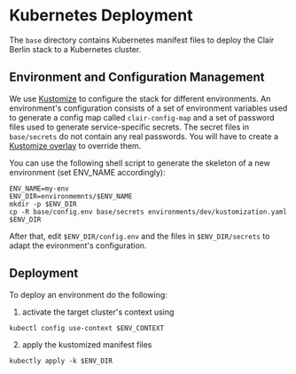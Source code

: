 # Kubernetes Deployment

The `base` directory contains Kubernetes manifest files to deploy the Clair Berlin stack to a Kubernetes cluster.

## Environment and Configuration Management

We use [Kustomize](https://kustomize.io/) to configure the stack for different environments. An environment's configuration consists of a set of environment variables used to generate a config map called `clair-config-map` and a set of password files used to generate service-specific secrets. The secret files in `base/secrets` do not contain any real passwords. You will have to create a [Kustomize overlay](https://kubernetes.io/docs/tasks/manage-kubernetes-objects/kustomization/#bases-and-overlays) to override them.

You can use the following shell script to generate the skeleton of a new environment (set ENV_NAME accordingly):

```shell
ENV_NAME=my-env
ENV_DIR=environmemnts/$ENV_NAME
mkdir -p $ENV_DIR
cp -R base/config.env base/secrets environments/dev/kustomization.yaml $ENV_DIR
```

After that, edit `$ENV_DIR/config.env` and the files in `$ENV_DIR/secrets` to adapt the evironment's configuration.
## Deployment

To deploy an environment do the following:

1) activate the target cluster's context using
```shell
kubectl config use-context $ENV_CONTEXT
```
2) apply the kustomized manifest files
```shell
kubectly apply -k $ENV_DIR
```
